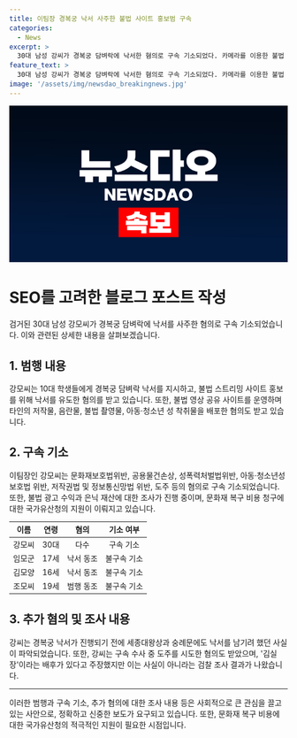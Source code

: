 ```yaml
---
title: 이팀장 경복궁 낙서 사주한 불법 사이트 홍보범 구속
categories:
  - News
excerpt: >
  30대 남성 강씨가 경복궁 담벼락에 낙서한 혐의로 구속 기소되었다. 카메라를 이용한 불법 촬영과 아동·청소년 성착취물 유포 등 다수의 혐의를 받고 있다. 지난달 구속 수사 중 도주를 시도한 것으로 밝혀졌으며, 낙서로 인한 문화재 복구 비용은 1억3100여만원으로 추산되며 국가유산청을 통해 청구될 방침이다.
feature_text: >
  30대 남성 강씨가 경복궁 담벼락에 낙서한 혐의로 구속 기소되었다. 카메라를 이용한 불법 촬영과 아동·청소년 성착취물 유포 등 다수의 혐의를 받고 있다. 지난달 구속 수사 중 도주를 시도한 것으로 밝혀졌으며, 낙서로 인한 문화재 복구 비용은 1억3100여만원으로 추산되며 국가유산청을 통해 청구될 방침이다.
image: '/assets/img/newsdao_breakingnews.jpg'
---
```


<p><img src="/assets/img/newsdao_breakingnews.jpg" alt="implanttips 속보" /></p>

<h1>SEO를 고려한 블로그 포스트 작성</h1>

<p data-ke-size="size16">검거된 30대 남성 강모씨가 경복궁 담벼락에 낙서를 사주한 혐의로 구속 기소되었습니다. 이와 관련된 상세한 내용을 살펴보겠습니다.</p>

<h2 data-ke-size="size26">1. 범행 내용</h2>

<p data-ke-size="size16">강모씨는 10대 학생들에게 경복궁 담벼락 낙서를 지시하고, 불법 스트리밍 사이트 홍보를 위해 낙서를 유도한 혐의를 받고 있습니다. 또한, 불법 영상 공유 사이트를 운영하며 타인의 저작물, 음란물, 불법 촬영물, 아동·청소년 성 착취물을 배포한 혐의도 받고 있습니다.</p>

<h2 data-ke-size="size26">2. 구속 기소</h2>

<p data-ke-size="size16">이팀장인 강모씨는 문화재보호법위반, 공용물건손상, 성폭력처벌법위반, 아동·청소년성보호법 위반, 저작권법 및 정보통신망법 위반, 도주 등의 혐의로 구속 기소되었습니다. 또한, 불법 광고 수익과 은닉 재산에 대한 조사가 진행 중이며, 문화재 복구 비용 청구에 대한 국가유산청의 지원이 이뤄지고 있습니다.</p>

<table>
<thead>
    <tr>
        <th style="text-align: center;">이름</th>
        <th style="text-align: center;">연령</th>
        <th style="text-align: center;">혐의</th>
        <th style="text-align: center;">기소 여부</th>
    </tr>
</thead>
<tbody>
    <tr>
        <td style="text-align: center;">강모씨</td>
        <td style="text-align: center;">30대</td>
        <td style="text-align: center;">다수</td>
        <td style="text-align: center;">구속 기소</td>
    </tr>
    <tr>
        <td style="text-align: center;">임모군</td>
        <td style="text-align: center;">17세</td>
        <td style="text-align: center;">낙서 동조</td>
        <td style="text-align: center;">불구속 기소</td>
    </tr>
    <tr>
        <td style="text-align: center;">김모양</td>
        <td style="text-align: center;">16세</td>
        <td style="text-align: center;">낙서 동조</td>
        <td style="text-align: center;">불구속 기소</td>
    </tr>
    <tr>
        <td style="text-align: center;">조모씨</td>
        <td style="text-align: center;">19세</td>
        <td style="text-align: center;">범행 동조</td>
        <td style="text-align: center;">불구속 기소</td>
    </tr>
</tbody>
</table>

<h2 data-ke-size="size26">3. 추가 혐의 및 조사 내용</h2>

<p data-ke-size="size16">강씨는 경복궁 낙서가 진행되기 전에 세종대왕상과 숭례문에도 낙서를 남기려 했던 사실이 파악되었습니다. 또한, 강씨는 구속 수사 중 도주를 시도한 혐의도 받았으며, '김실장'이라는 배후가 있다고 주장했지만 이는 사실이 아니라는 검찰 조사 결과가 나왔습니다.</p>

<hr>

<p data-ke-size="size16">이러한 범행과 구속 기소, 추가 혐의에 대한 조사 내용 등은 사회적으로 큰 관심을 끌고 있는 사안으로, 정확하고 신중한 보도가 요구되고 있습니다. 또한, 문화재 복구 비용에 대한 국가유산청의 적극적인 지원이 필요한 시점입니다. </p>

